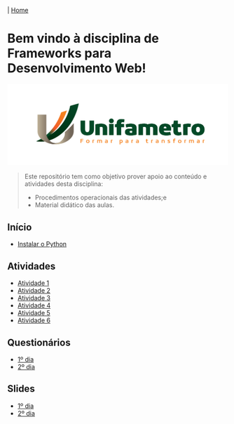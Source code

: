 |  [Home](README.md)

# Bem vindo à disciplina de Frameworks para Desenvolvimento Web!
![Unifametro](doc/logo.png)
>  Este repositório  tem como objetivo prover apoio ao conteúdo e atividades desta disciplina:
>  *  Procedimentos operacionais das atividades;e
>  *  Material didático das aulas.

## Início
*  [Instalar o Python](doc/python.md)

## Atividades
*  [Atividade 1](atv1.md)
*  [Atividade 2](atv2.md)
*  [Atividade 3](atv3.md)
*  [Atividade 4](README.md)
*  [Atividade 5](README.md)
*  [Atividade 6](README.md)

## Questionários
*  [1º dia](README.md)
*  [2º dia](README.md)

## Slides
*  [1º dia](README.md)
*  [2º dia](README.md)